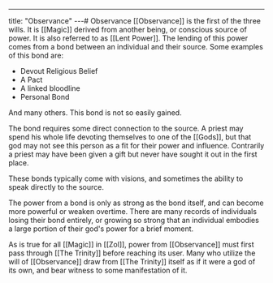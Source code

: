 ---
title: "Observance"
---# Observance
[[Observance]] is the first of the three wills. It is [[Magic]] derived from another being, or conscious source of power. It is also referred to as [[Lent Power]]. The lending of this power comes from a bond between an individual and their source. Some examples of this bond are:
- Devout Religious Belief
- A Pact
- A linked bloodline
- Personal Bond

And many others. This bond is not so easily gained.

The bond requires some direct connection to the source. A priest may spend his whole life devoting themselves to one of the [[Gods]], but that god may not see this person as a fit for their power and influence. Contrarily a priest may have been given a gift but never have sought it out in the first place.

These bonds typically come with visions, and sometimes the ability to speak directly to the source. 

The power from a bond is only as strong as the bond itself, and can become more powerful or weaken overtime. There are many records of individuals losing their bond entirely, or growing so strong that an individual embodies a large portion of their god's power for a brief moment.

As is true for all [[Magic]] in [[Zol]], power from [[Observance]] must first pass through [[The Trinity]] before reaching its user. Many who utilize the will of [[Observance]] draw from [[The Trinity]] itself as if it were a god of its own, and bear witness to some manifestation of it.